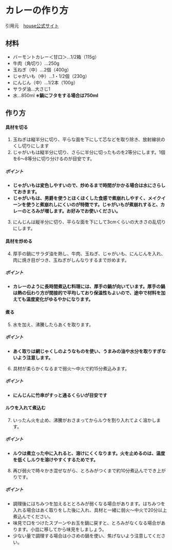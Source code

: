 # カレーの作り方

引用元　[house公式サイト](https://housefoods.jp/data/curryhouse/cook/basic.html)

## 材料
- バーモントカレー＜甘口＞…1/2箱（115g）
- 牛肉（角切り）…250g
- 玉ねぎ（中）…2個（400g）
- じゃがいも（中）…1・1/2個（230g）
- にんじん（中）…1/2本（100g）
- サラダ油…大さじ1
- 水…850ml  **※鍋にフタをする場合は750ml**
  
## 作り方
#### 具材を切る
1. 玉ねぎは縦半分に切り、平らな面を下にして芯などを取り除き、放射線状のくし切りにします
2. じゃがいもは縦半分に切り、さらに半分に切ったものを2等分にします。1個を6～8等分に切り分けるのが目安です。

##### ポイント
- **じゃがいもは変色しやすいので、炒めるまで時間がかかる場合は水にさらしておきます。**
- **じゃがいもは、男爵を使うとほくほくした食感で煮崩れしやすく、メイクイーンを使うと煮崩れしにくいのが特徴です。じゃがいもが煮崩れすると、カレーのとろみが増します。お好みでお使いください。**

3. にんじんは縦半分に切り、平らな面を下にして3cmくらいの大きさの乱切りにします。
#### 具材を炒める
4. 厚手の鍋にサラダ油を熱し、牛肉、玉ねぎ、じゃがいも、にんじんを入れ、肉に焼き目がつき、玉ねぎがしんなりするまで炒めます。

##### ポイント
- **カレーのように長時間煮込む料理には、厚手の鍋が向いています。厚手の鍋は熱の伝わり方が間接的で平均しており保温性もよいので、途中で材料を加えても温度変化がゆるやかになります。**

#### 煮る
5. 水を加え、沸騰したらあくを取ります。

##### ポイント
- **あく取りは網じゃくしのようなものを使い、うまみの油や水分を取りすぎないよう注意します。**

6. 具材が柔らかくなるまで弱火～中火で約15分煮込みます。

##### ポイント
- **にんじんに竹串がすっと通るくらいが目安です**

#### ルウを入れて煮込む
7. いったん火を止め、沸騰がおさまってからルウを割り入れてよく溶かします。

##### ポイント
- **ルウは煮立った中に入れると、溶けにくくなります。火を止めるのは、温度を低くしルウを溶けやすくするためです。**

8. 再び弱火で時々かき混ぜながら、とろみがつくまで約10分煮込んででき上がりです。

##### ポイント
- 調理後にはちみつを加えるととろみが弱くなる場合があります。はちみつを入れる場合はあく取りをした後に入れ、具材と一緒に弱火～中火で20分以上煮込んでください。
- 味見で口をつけたスプーンやお玉を鍋に戻すと、とろみがなくなる場合があります。小皿に移してから味見をしましょう。
- 少ない量で調理する場合は小さめの鍋を使い、焦げないよう注意してください。
